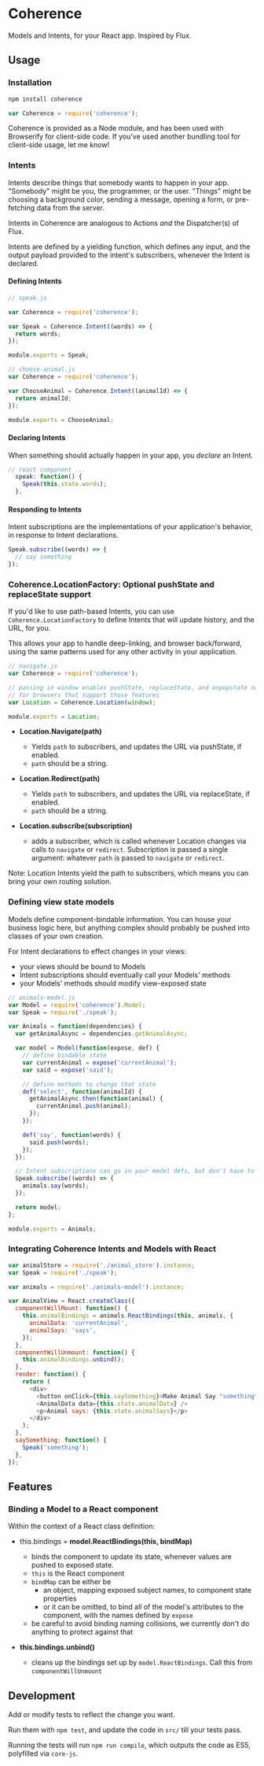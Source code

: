 # Coherence

Models and Intents, for your React app. Inspired by Flux.

## Usage

### Installation

```bash
npm install coherence
```

```javascript
var Coherence = require('coherence');
```

Coherence is provided as a Node module, and has been used with Browserify for
client-side code. If you've used another bundling tool for client-side usage,
let me know!

### Intents

Intents describe things that somebody wants to happen in your app.  "Somebody"
might be you, the programmer, or the user. "Things" might be choosing a
background color, sending a message, opening a form, or pre-fetching data from
the server.

Intents in Coherence are analogous to Actions _and_ the Dispatcher(s) of Flux.

Intents are defined by a yielding function, which defines any input, and the
output payload provided to the intent's subscribers, whenever the Intent is
declared.

#### Defining Intents

```javascript
// speak.js

var Coherence = require('coherence');

var Speak = Coherence.Intent((words) => {
  return words;
});

module.exports = Speak;
```

```javascript
// choose-animal.js
var Coherence = require('coherence');

var ChooseAnimal = Coherence.Intent((animalId) => {
  return animalId;
});

module.exports = ChooseAnimal;
```

#### Declaring Intents

When something should actually happen in your app, you _declare_ an Intent.

```javascript
// react component ...
  speak: function() {
    Speak(this.state.words);
  },
```

#### Responding to Intents

Intent subscriptions are the implementations of your application's behavior, in
response to Intent declarations.

```javascript
Speak.subscribe((words) => {
  // say something
});
```

### Coherence.LocationFactory: Optional pushState and replaceState support

If you'd like to use path-based Intents, you can use
`Coherence.LocationFactory` to define Intents that will update history, and the
URL, for you.

This allows your app to handle deep-linking, and browser back/forward, using
the same patterns used for any other activity in your application.

```javascript
// navigate.js
var Coherence = require('coherence');

// passing in window enables pushState, replaceState, and onpopstate support,
// for browsers that support those features
var Location = Coherence.Location(window);

module.exports = Location;
```

- __Location.Navigate(path)__
  - Yields `path` to subscribers, and updates the URL via pushState, if enabled.
  - `path` should be a string.

- __Location.Redirect(path)__
  - Yields `path` to subscribers, and updates the URL via replaceState, if enabled.
  - `path` should be a string.

- __Location.subscribe(subscription)__
  - adds a subscriber, which is called whenever Location changes via calls to
    `navigate` or `redirect`. Subscription is passed a single argument: whatever
    `path` is passed to `navigate` or `redirect`.

Note: Location Intents yield the path to subscribers, which means you can
bring your own routing solution.

### Defining view state models

Models define component-bindable information. You can house your business logic
here, but anything complex should probably be pushed into classes of your own
creation.

For Intent declarations to effect changes in your views:

  - your views should be bound to Models
  - Intent subscriptions should eventually call your Models' methods
  - your Models' methods should modify view-exposed state

```javascript
// animals-model.js
var Model = require('coherence').Model;
var Speak = require('./speak');

var Animals = function(dependencies) {
  var getAnimalAsync = dependencies.getAnimalAsync;

  var model = Model(function(expose, def) {
    // define bindable state
    var currentAnimal = expose('currentAnimal');
    var said = expose('said');

    // define methods to change that state
    def('select', function(animalId) {
      getAnimalAsync.then(function(animal) {
        currentAnimal.push(animal);
      });
    });

    def('say', function(words) {
      said.push(words);
    });
  });

  // Intent subscriptions can go in your model defs, but don't have to
  Speak.subscribe((words) => {
    animals.say(words);
  });

  return model;
};

module.exports = Animals;
```

### Integrating Coherence Intents and Models with React

```javascript
var animalStore = require('./animal_store').instance;
var Speak = require('./speak');

var animals = require('./animals-model').instance;

var AnimalView = React.createClass({
  componentWillMount: function() {
    this.animalBindings = animals.ReactBindings(this, animals, {
      animalData: 'currentAnimal',
      animalSays: 'says',
    });
  },
  componentWillUnmount: function() {
    this.animalBindings.unbind();
  },
  render: function() {
    return (
      <div>
        <button onClick={this.saySomething}>Make Animal Say "something"</button>
        <AnimalData data={this.state.animalData} />
        <p>Animal says: {this.state.animalSays}</p>
      </div>
    );
  },
  saySomething: function() {
    Speak('something');
  },
});
```

## Features

### Binding a Model to a React component

Within the context of a React class definition:

- this.bindings = __model.ReactBindings(this, bindMap)__
  - binds the component to update its state, whenever values are pushed to exposed
    state.
  - `this` is the React component
  - `bindMap` can be either be
    - an object, mapping exposed subject names, to component state properties
    - or it can be omitted, to bind all of the model's attributes to the component,
      with the names defined by `expose`
  - be careful to avoid binding naming collisions, we currently don't do anything
    to protect against that

- __this.bindings.unbind()__
  - cleans up the bindings set up by `model.ReactBindings`. Call this from
    `componentWillUnmount`

## Development

Add or modify tests to reflect the change you want.

Run them with `npm test`, and update the code in `src/` till your tests pass.

Running the tests will run `npm run compile`, which outputs the code as ES5,
polyfilled via `core-js`.
